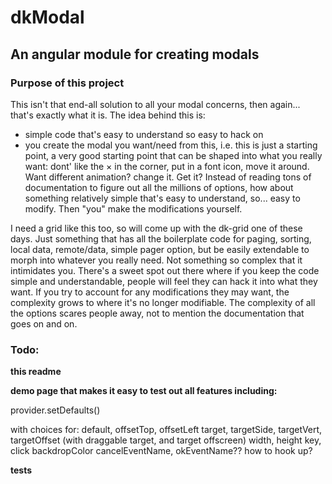 # dkModal

## An angular module for creating modals

### Purpose of this project
This isn't that end-all solution to all your modal concerns, then again... that's exactly what it is. The idea behind this is:

* simple code that's easy to understand so easy to hack on
* you create the modal you want/need from this, i.e. this is just a starting point, a very good starting point that can be shaped into what you really want: dont' like the &times; in the corner, put in a font icon, move it around. Want different animation? change it. Get it? Instead of reading tons of documentation to figure out all the millions of options, how about something relatively simple that's easy to understand, so... easy to modify. Then "you" make the modifications yourself.

 I need a grid like this too, so will come up with the dk-grid one of these days. Just something that has all the boilerplate code for paging, sorting, local data, remote/data, simple pager option, but be easily extendable to morph into whatever you really need. Not something so complex that it intimidates you. There's a sweet spot out there where if you keep the code simple and understandable, people will feel they can hack it into what they want. If you try to account for any modifications they may want, the complexity grows to where it's no longer modifiable. The complexity of all the options scares people away, not to mention the documentation that goes on and on.

### Todo:

**this readme**

**demo page that makes it easy to test out all features including:**

provider.setDefaults()

with choices for:
default,
offsetTop, offsetLeft
target, targetSide, targetVert, targetOffset (with draggable target, and target offscreen)
width, height
key, click
backdropColor
cancelEventName, okEventName?? how to hook up?

**tests**


